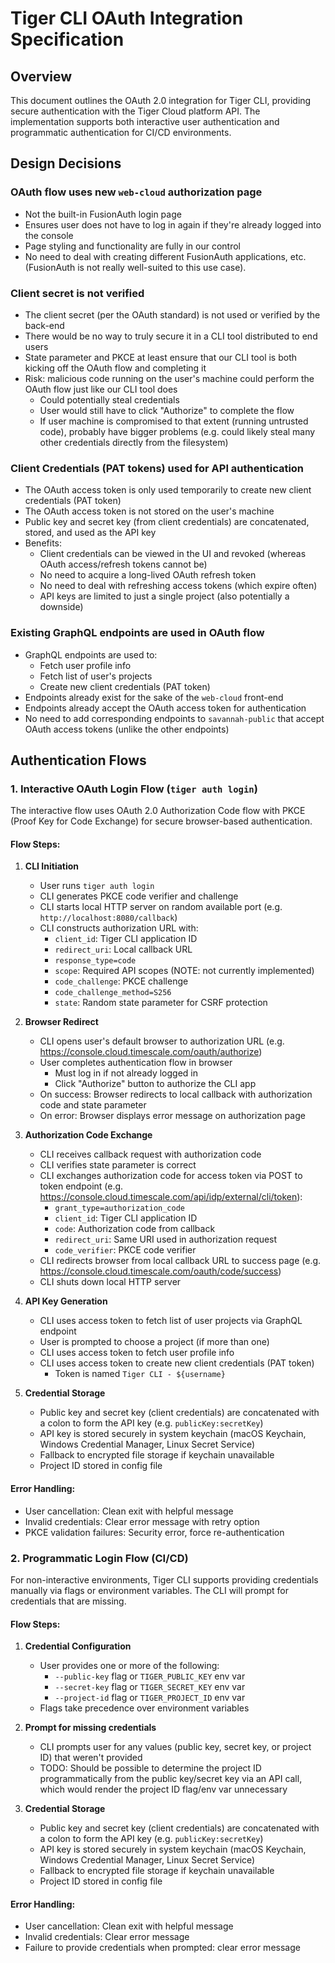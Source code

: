 # Tiger CLI OAuth Integration Specification

## Overview

This document outlines the OAuth 2.0 integration for Tiger CLI, providing secure
authentication with the Tiger Cloud platform API. The implementation
supports both interactive user authentication and programmatic authentication
for CI/CD environments.

## Design Decisions

### OAuth flow uses new `web-cloud` authorization page

- Not the built-in FusionAuth login page
- Ensures user does not have to log in again if they're already logged into the console
- Page styling and functionality are fully in our control
- No need to deal with creating different FusionAuth applications, etc.
  (FusionAuth is not really well-suited to this use case).

### Client secret is not verified

- The client secret (per the OAuth standard) is not used or verified by the back-end
- There would be no way to truly secure it in a CLI tool distributed to end users
- State parameter and PKCE at least ensure that our CLI tool is both kicking off
  the OAuth flow and completing it
- Risk: malicious code running on the user's machine could perform the OAuth
  flow just like our CLI tool does
  - Could potentially steal credentials
  - User would still have to click "Authorize" to complete the flow
  - If user machine is compromised to that extent (running untrusted code),
    probably have bigger problems (e.g. could likely steal many other
    credentials directly from the filesystem)

### Client Credentials (PAT tokens) used for API authentication

- The OAuth access token is only used temporarily to create new client credentials (PAT token)
- The OAuth access token is not stored on the user's machine
- Public key and secret key (from client credentials) are concatenated, stored, and used as the API key
- Benefits:
  - Client credentials can be viewed in the UI and revoked (whereas OAuth access/refresh tokens cannot be)
  - No need to acquire a long-lived OAuth refresh token
  - No need to deal with refreshing access tokens (which expire often)
  - API keys are limited to just a single project (also potentially a downside)

### Existing GraphQL endpoints are used in OAuth flow

- GraphQL endpoints are used to:
  - Fetch user profile info
  - Fetch list of user's projects
  - Create new client credentials (PAT token)
- Endpoints already exist for the sake of the `web-cloud` front-end
- Endpoints already accept the OAuth access token for authentication
- No need to add corresponding endpoints to `savannah-public` that accept OAuth
  access tokens (unlike the other endpoints)

## Authentication Flows

### 1. Interactive OAuth Login Flow (`tiger auth login`)

The interactive flow uses OAuth 2.0 Authorization Code flow with PKCE (Proof Key
for Code Exchange) for secure browser-based authentication.

#### Flow Steps:

1. **CLI Initiation**
   - User runs `tiger auth login`
   - CLI generates PKCE code verifier and challenge
   - CLI starts local HTTP server on random available port (e.g. `http://localhost:8080/callback`)
   - CLI constructs authorization URL with:
     - `client_id`: Tiger CLI application ID
     - `redirect_uri`: Local callback URL
     - `response_type=code`
     - `scope`: Required API scopes (NOTE: not currently implemented)
     - `code_challenge`: PKCE challenge
     - `code_challenge_method=S256`
     - `state`: Random state parameter for CSRF protection

2. **Browser Redirect**
   - CLI opens user's default browser to authorization URL (e.g. https://console.cloud.timescale.com/oauth/authorize)
   - User completes authentication flow in browser
     - Must log in if not already logged in
     - Click "Authorize" button to authorize the CLI app
   - On success: Browser redirects to local callback with authorization code and state parameter
   - On error: Browser displays error message on authorization page

3. **Authorization Code Exchange**
   - CLI receives callback request with authorization code
   - CLI verifies state parameter is correct
   - CLI exchanges authorization code for access token via POST to token endpoint (e.g. https://console.cloud.timescale.com/api/idp/external/cli/token):
     - `grant_type=authorization_code`
     - `client_id`: Tiger CLI application ID
     - `code`: Authorization code from callback
     - `redirect_uri`: Same URI used in authorization request
     - `code_verifier`: PKCE code verifier
   - CLI redirects browser from local callback URL to success page (e.g. https://console.cloud.timescale.com/oauth/code/success)
   - CLI shuts down local HTTP server

4. **API Key Generation**
   - CLI uses access token to fetch list of user projects via GraphQL endpoint
   - User is prompted to choose a project (if more than one)
   - CLI uses access token to fetch user profile info
   - CLI uses access token to create new client credentials (PAT token)
     - Token is named `Tiger CLI - ${username}`

5. **Credential Storage**
   - Public key and secret key (client credentials) are concatenated with a
     colon to form the API key (e.g. `publicKey:secretKey`)
   - API key is stored securely in system keychain (macOS Keychain, Windows
     Credential Manager, Linux Secret Service)
   - Fallback to encrypted file storage if keychain unavailable
   - Project ID stored in config file

#### Error Handling:

- User cancellation: Clean exit with helpful message
- Invalid credentials: Clear error message with retry option
- PKCE validation failures: Security error, force re-authentication

### 2. Programmatic Login Flow (CI/CD)

For non-interactive environments, Tiger CLI supports providing credentials
manually via flags or environment variables. The CLI will prompt for credentials
that are missing.

#### Flow Steps:

1. **Credential Configuration**
   - User provides one or more of the following:
     - `--public-key` flag or `TIGER_PUBLIC_KEY` env var
     - `--secret-key` flag or `TIGER_SECRET_KEY` env var
     - `--project-id` flag or `TIGER_PROJECT_ID` env var
   - Flags take precedence over environment variables

2. **Prompt for missing credentials**
   - CLI prompts user for any values (public key, secret key, or project ID) that weren't provided
   - TODO: Should be possible to determine the project ID programmatically from
     the public key/secret key via an API call, which would render the project
     ID flag/env var unnecessary

3. **Credential Storage**
   - Public key and secret key (client credentials) are concatenated with a
     colon to form the API key (e.g. `publicKey:secretKey`)
   - API key is stored securely in system keychain (macOS Keychain, Windows
     Credential Manager, Linux Secret Service)
   - Fallback to encrypted file storage if keychain unavailable
   - Project ID stored in config file

#### Error Handling:

- User cancellation: Clean exit with helpful message
- Invalid credentials: Clear error message
- Failure to provide credentials when prompted: clear error message
